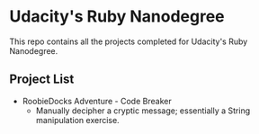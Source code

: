 # Udacity's Ruby Nanodegree
This repo contains all the projects completed for Udacity's Ruby Nanodegree. 

## Project List
* RoobieDocks Adventure - Code Breaker
  * Manually decipher a cryptic message; essentially a String manipulation exercise.

